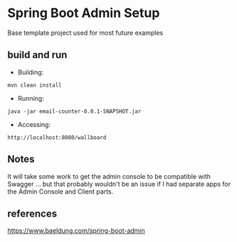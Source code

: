 # Spring Boot Admin Setup
Base template project used for most future examples

## build and run

-   Building:
```shell script
mvn clean install
```
-   Running:
```shell script
java -jar email-counter-0.0.1-SNAPSHOT.jar
```

-   Accessing:
```
http://localhost:8080/wallboard
```
    
## Notes
It will take some work to get the admin console to be compatible with Swagger ... but that probably wouldn't be an
issue if I had separate apps for the Admin Console and Client parts. 
## references
https://www.baeldung.com/spring-boot-admin